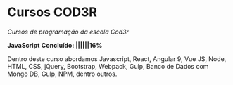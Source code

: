 # Cursos COD3R
*Cursos de programação da escola  Cod3r*

**JavaScript**
**Concluído: ||||||16%** 

Dentro deste curso abordamos Javascript, React, Angular 9, Vue JS, Node, HTML, CSS, jQuery, Bootstrap, Webpack, Gulp, Banco de Dados com Mongo DB, Gulp, NPM, dentro outros.